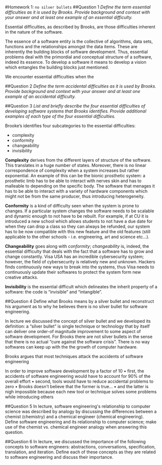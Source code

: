 #Homework 1: `no silver bullets`
##Question 1
*Define the term essential difficulties as it is used by Brooks. Provide background and context with your answer and at least one example of an essential difficulty.*

Essential difficulties, as described by Brooks, are those difficulties inherent in the nature of the software.

The essence of a software entity is the collective of algorithms, data sets, functions and the relationships amongst the data items. These are inherently the building blocks of software development. Thus, essential problems deal with the primordial and conceptual structure of a software, indeed its essence. To develop a software it means to develop a vision which entangles the building blocks just mentioned. 

We encounter essential difficulties when the

##Question 2
*Define the term accidental difficulties as it is used by Brooks. Provide background and context with your answer and at least one example of an accidental difficulty.*


##Question 3
*List and briefly describe the four essential difficulties of developing software systems that Brooks identifies. Provide additional examples of each type of the four essential difficulties.*

Brooke’s identifies four subcategories to the essential difficulties:
* complexity
* conformity
* changeability
* invisibility

**Complexity** derives from the different layers of structure of the software. This translates in a huge number of states. Moreover, there is no linear correspondence of complexity when a system increases but rather exponential. An example of this can be the bionic prosthetic system: a prosthetic limb has to be able to interact with nerves skin and has to malleable to depending on the specific body. The software that menages it has to be able to interact with a variety of hardware components which might not be from the same producer, thus introducing heterogeneity. 

**Conformity** is a kind of difficulty seen when the system is prone to changes. If a particular system changes the software needs to be scalable and dynamic enough to not have to be rebuilt. 
For example, if at CU it is introduced a new school which allows students to not have a due date for when they can drop a class so they can always be refunded, our system has to be now compatible with this new feature and the old features (still applicable to the other schools - i.e. engineering, art and science etc…).

**Changeability** goes along with *conformity*; *changeability* is, indeed, the essential difficulty that deals with the fact that a software has to grow and change constantly. Visa USA has an incredible cybersecurity system; however, the field of cybersecurity is relatively new and unknown. Hackers finds continuously new ways to break into the systems, thus Visa needs to continuously update their softwares to protect the system form new creative attacks. 

**Invisibility** is the essential difficult which delineates the inherit property of a software: the code is “invisible” and “intangible”. 

##Question 4
Define what Brooks means by a silver bullet and reconstruct his argument as to why he believes there is no silver bullet for software engineering.

In lecture we discussed the concept of silver bullet and we developed its definition: 
a “silver bullet” is single technique or technology that by itself can deliver one order-of magnitude improvement to some aspect of software development. 
For Brooks there are not silver bullets in the sense that there is no actual “cure against the software crisis”. There is no way softwares can keep up with the the growth of computer hardware. 

Brooks argues that most techniques attack the accidents of software
engineering

In order to improve software development by a factor of 10
• first, the accidents of software engineering would have to account for
90% of the overall effort
• second, tools would have to reduce accidental problems to zero
• Brooks doesn't believe that the former is true…
• and the latter is nigh impossible because each new tool or technique
solves some problems while introducing others


##Question 5
In lecture, software engineering's relationship to computer science was described by analogy by discussing the differences between a chemist (chemistry) and a chemical engineer (chemical engineering). Define software engineering and its relationship to computer science; make use of the chemist vs. chemical engineer analogy when answering this question.


##Question 6
In lecture, we discussed the importance of the following concepts to software engineers: abstractions, conversations, specification, translation, and iteration. Define each of these concepts as they are related to software engineering and discuss their importance.